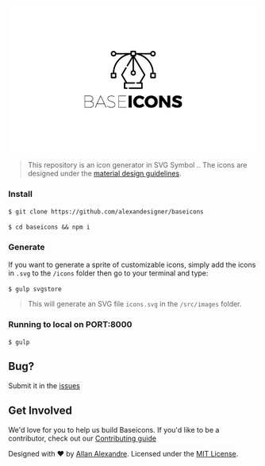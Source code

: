 <p align="center"><img src="https://github.com/alexandesigner/baseicons/blob/master/src/images/brand.jpg" /></p>

> This repository is an icon generator in SVG Symbol .. The icons are designed under the [material design guidelines](https://material.io/guidelines/).

### Install

``$ git clone https://github.com/alexandesigner/baseicons``

``$ cd baseicons && npm i``

### Generate

If you want to generate a sprite of customizable icons, simply add the icons in ``.svg`` to the ``/icons`` folder then go to your terminal and type:

``$ gulp svgstore``

> This will generate an SVG file ``icons.svg`` in the ``/src/images`` folder.

### Running to local on PORT:8000

``$ gulp``

## Bug?

Submit it in the [issues](https://github.com/alexandesigner/baseicons/issues)

## Get Involved

We'd love for you to help us build Baseicons. If you'd like to be a contributor, check out our <a href="https://github.com/alexandesigner/baseicons/blob/master/.github/CONTRIBUTING.md" target="_blank">Contributing guide</a>

<p>Designed with ♥ by <a target="_blank" href="http://alexandesigner.com.br" title="Allan Alexandre">Allan Alexandre</a>. Licensed under the <a target="_blank" href="https://github.com/alexandesigner/baseicons#license" title="MIT License">MIT License</a>.</p>
